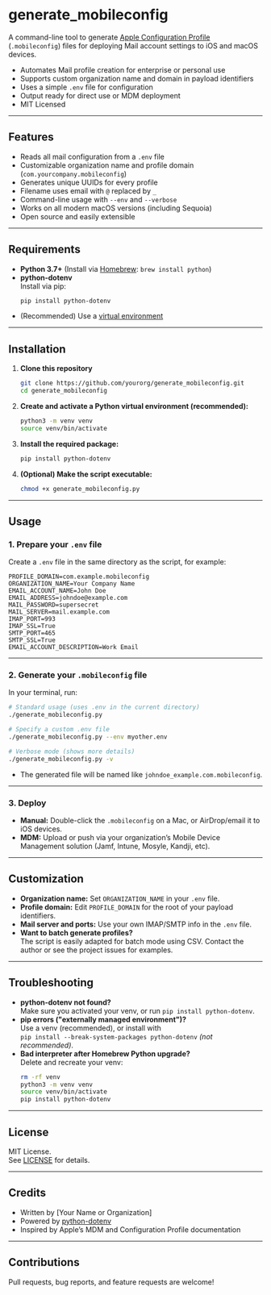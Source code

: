 # generate_mobileconfig

A command-line tool to generate [Apple Configuration Profile](https://support.apple.com/guide/deployment/create-and-edit-configuration-profiles-depf34ebc2ca/web) (`.mobileconfig`) files for deploying Mail account settings to iOS and macOS devices.

- Automates Mail profile creation for enterprise or personal use  
- Supports custom organization name and domain in payload identifiers  
- Uses a simple `.env` file for configuration  
- Output ready for direct use or MDM deployment  
- MIT Licensed  

---

## Features

- Reads all mail configuration from a `.env` file  
- Customizable organization name and profile domain (`com.yourcompany.mobileconfig`)  
- Generates unique UUIDs for every profile  
- Filename uses email with `@` replaced by `_`  
- Command-line usage with `--env` and `--verbose`  
- Works on all modern macOS versions (including Sequoia)  
- Open source and easily extensible  

---

## Requirements

- **Python 3.7+** (Install via [Homebrew](https://brew.sh/): `brew install python`)
- **python-dotenv**  
  Install via pip:
  ```sh
  pip install python-dotenv
  ```
- (Recommended) Use a [virtual environment](https://docs.python.org/3/library/venv.html)

---

## Installation

1. **Clone this repository**
   ```sh
   git clone https://github.com/yourorg/generate_mobileconfig.git
   cd generate_mobileconfig
   ```

2. **Create and activate a Python virtual environment (recommended):**
   ```sh
   python3 -m venv venv
   source venv/bin/activate
   ```

3. **Install the required package:**
   ```sh
   pip install python-dotenv
   ```

4. **(Optional) Make the script executable:**
   ```sh
   chmod +x generate_mobileconfig.py
   ```

---

## Usage

### 1. Prepare your `.env` file

Create a `.env` file in the same directory as the script, for example:

```env
PROFILE_DOMAIN=com.example.mobileconfig
ORGANIZATION_NAME=Your Company Name
EMAIL_ACCOUNT_NAME=John Doe
EMAIL_ADDRESS=johndoe@example.com
MAIL_PASSWORD=supersecret
MAIL_SERVER=mail.example.com
IMAP_PORT=993
IMAP_SSL=True
SMTP_PORT=465
SMTP_SSL=True
EMAIL_ACCOUNT_DESCRIPTION=Work Email
```

---

### 2. Generate your `.mobileconfig` file

In your terminal, run:

```sh
# Standard usage (uses .env in the current directory)
./generate_mobileconfig.py

# Specify a custom .env file
./generate_mobileconfig.py --env myother.env

# Verbose mode (shows more details)
./generate_mobileconfig.py -v
```

- The generated file will be named like `johndoe_example.com.mobileconfig`.

---

### 3. Deploy

- **Manual:** Double-click the `.mobileconfig` on a Mac, or AirDrop/email it to iOS devices.
- **MDM:** Upload or push via your organization’s Mobile Device Management solution (Jamf, Intune, Mosyle, Kandji, etc).

---

## Customization

- **Organization name:** Set `ORGANIZATION_NAME` in your `.env` file.
- **Profile domain:** Edit `PROFILE_DOMAIN` for the root of your payload identifiers.
- **Mail server and ports:** Use your own IMAP/SMTP info in the `.env` file.
- **Want to batch generate profiles?**  
  The script is easily adapted for batch mode using CSV. Contact the author or see the project issues for examples.

---

## Troubleshooting

- **python-dotenv not found?**  
  Make sure you activated your venv, or run `pip install python-dotenv`.
- **pip errors ("externally managed environment")?**  
  Use a venv (recommended), or install with  
  `pip install --break-system-packages python-dotenv` *(not recommended)*.
- **Bad interpreter after Homebrew Python upgrade?**  
  Delete and recreate your venv:
  ```sh
  rm -rf venv
  python3 -m venv venv
  source venv/bin/activate
  pip install python-dotenv
  ```

---

## License

MIT License.  
See [LICENSE](LICENSE) for details.

---

## Credits

- Written by [Your Name or Organization]
- Powered by [python-dotenv](https://github.com/theskumar/python-dotenv)
- Inspired by Apple’s MDM and Configuration Profile documentation

---

## Contributions

Pull requests, bug reports, and feature requests are welcome!
